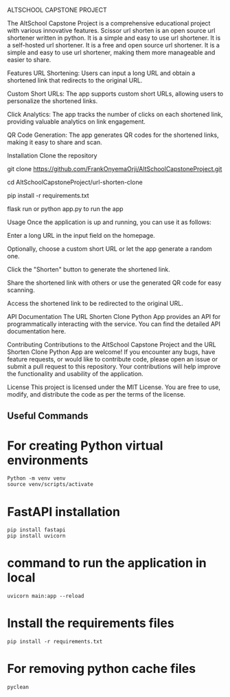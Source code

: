 ALTSCHOOL CAPSTONE PROJECT

The AltSchool Capstone Project is a comprehensive educational project with various innovative features. Scissor url shorten is an open source url shortener written in python. It is a simple and easy to use url shortener. It is a self-hosted url shortener. It is a free and open source url shortener. It is a simple and easy to use url shortener, making them more manageable and easier to share.

Features URL Shortening: Users can input a long URL and obtain a shortened link that redirects to the original URL.

Custom Short URLs: The app supports custom short URLs, allowing users to personalize the shortened links.

Click Analytics: The app tracks the number of clicks on each shortened link, providing valuable analytics on link engagement.

QR Code Generation: The app generates QR codes for the shortened links, making it easy to share and scan.

Installation Clone the repository

git clone https://github.com/FrankOnyemaOrji/AltSchoolCapstoneProject.git

cd AltSchoolCapstoneProject/url-shorten-clone

pip install -r requirements.txt

flask run or python app.py to run the app

Usage Once the application is up and running, you can use it as follows:

Enter a long URL in the input field on the homepage.

Optionally, choose a custom short URL or let the app generate a random one.

Click the "Shorten" button to generate the shortened link.

Share the shortened link with others or use the generated QR code for easy scanning.

Access the shortened link to be redirected to the original URL.

API Documentation The URL Shorten Clone Python App provides an API for programmatically interacting with the service. You can find the detailed API documentation here.

Contributing Contributions to the AltSchool Capstone Project and the URL Shorten Clone Python App are welcome! If you encounter any bugs, have feature requests, or would like to contribute code, please open an issue or submit a pull request to this repository. Your contributions will help improve the functionality and usability of the application.


License This project is licensed under the MIT License. You are free to use, modify, and distribute the code as per the terms of the license.



## Useful Commands

# For creating Python virtual environments
    Python -m venv venv
    source venv/scripts/activate

# FastAPI installation
    pip install fastapi
    pip install uvicorn

# command to run the application in local
    uvicorn main:app --reload

# Install the requirements files
    pip install -r requirements.txt

# For removing python cache files
    pyclean
